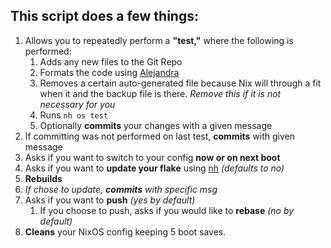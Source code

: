 ## This script does a few things:

1. Allows you to repeatedly perform a **"test,"** where the following is performed:
    1. Adds any new files to the Git Repo
    2. Formats the code using [Alejandra](https://github.com/kamadorueda/alejandra)
    3. Removes a certain auto-generated file because Nix will through a fit when it and the backup file is there. *Remove this if it is not necessary for you*
    4. Runs `nh os test`
    5. Optionally **commits** your changes with a given message
2. If committing was not performed on last test, **commits** with given message
3. Asks if you want to switch to your config **now or on next boot**
4. Asks if you want to **update your flake** using [nh](https://github.com/viperML/nh)  *(defaults to no)*
5. **Rebuilds**
6. *If chose to update, **commits** with specific msg*
7. Asks if you want to **push** *(yes by default)*
    1. If you choose to push, asks if you would like to **rebase** *(no by default)*
8. **Cleans** your NixOS config keeping 5 boot saves.